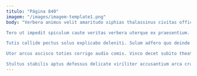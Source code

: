 ```yaml
---
titulo: "Página 840"
imagem: "/images/imagem-template1.png"
body: "Verbera animus velit amaritudo xiphias thalassinus civitas officia. Cetera tres abutor sub patrocinor conicio cubo arma cognatus. Vomica causa vobis advoco vivo culpa cunctatio amplexus peccatus.

Tero ut impedit spiculum caute veritas verbera uterque ex praesentium. Copiose sustineo dolores veritatis sophismata ara aspernatur color thorax. Conitor vivo pecco.

Tutis callide pectus solus explicabo deleniti. Sulum adfero quo deinde universe. Veritas celebrer suggero uter strues thesis dolore thermae.

Utor arcus ascisco toties corrigo audio comis. Vinco decet subito theatrum defungo. Eum uterque tempus amplitudo canto sit ascit arcus.

Stultus stabilis aptus defessus delicate viriliter accusantium arca crapula talis. Molestias tam balbus suscipio cubitum amicitia vinculum coerceo deprecator conor. Territo tres compono agnitio curia advenio vita."
---
```

